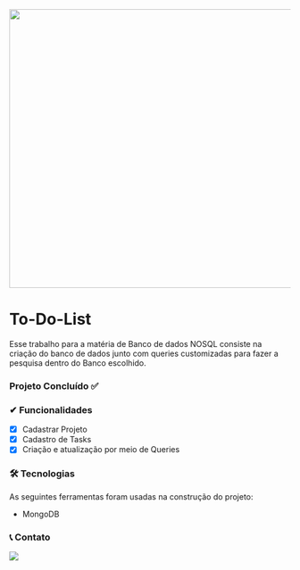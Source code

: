 <img src="https://solvimm.com/wp-content/uploads/2019/11/Destacada_Qual_tipo_de_Banco_de_Dados_utilizar.png" width="900px" height="500px">

# To-Do-List
 Esse trabalho para a matéria de Banco de dados NOSQL consiste na criação do banco de dados junto com queries customizadas para fazer a pesquisa dentro do Banco escolhido.
### Projeto Concluído ✅

### ✔ Funcionalidades

  - [x] Cadastrar Projeto
  - [x] Cadastro de Tasks
  - [x] Criação e atualização por meio de Queries
 
### 🛠 Tecnologias

As seguintes ferramentas foram usadas na construção do projeto:

- MongoDB

### 📞 Contato
<a href="https://www.linkedin.com/in/carloscaykebn/" target="_blank"><img src="https://img.shields.io/badge/-LinkedIn-%230077B5?style=for-the-badge&logo=linkedin&logoColor=white" target="_blank"></a> 

